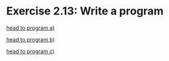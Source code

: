 # Exercise 2.13: Write a program

[head to program a)](p02_13a.cpp)

[head to program b)](p02_13b.cpp)

[head to program c)](p02_13c.cpp)